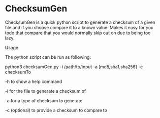 # ChecksumGen
ChecksumGen is a quick python script to generate a checksum of a given file and if
you choose compare it to a known value. Makes it easy for you todo that compare that
you would normally skip out on due to being too lazy.

Usage

The python script can be run as following:

python3 checksumGen.py -i /path/to/input -a [md5,sha1,sha256] -c checksumTo

-h to show a help command

-i for the file to generate a checksum of

-a for a type of checksum to generate

-c (optional) to provide a checksum to compare to
